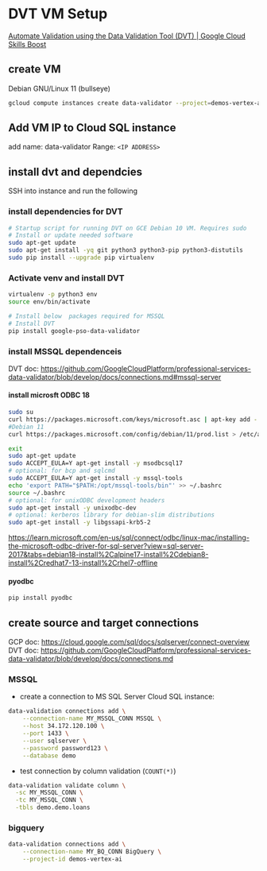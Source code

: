 # DVT VM Setup

[Automate Validation using the Data Validation Tool (DVT) | Google Cloud Skills Boost](https://www.cloudskillsboost.google/focuses/45997?parent=catalog)

## create VM 

Debian GNU/Linux 11 (bullseye)

```sh
gcloud compute instances create data-validator --project=demos-vertex-ai --zone=us-central1-a --machine-type=e2-medium --network-interface=network-tier=PREMIUM,subnet=default --metadata=enable-oslogin=true --maintenance-policy=MIGRATE --provisioning-model=STANDARD --service-account=746038361521-compute@developer.gserviceaccount.com --scopes=https://www.googleapis.com/auth/devstorage.read_only,https://www.googleapis.com/auth/logging.write,https://www.googleapis.com/auth/monitoring.write,https://www.googleapis.com/auth/servicecontrol,https://www.googleapis.com/auth/service.management.readonly,https://www.googleapis.com/auth/trace.append --tags=http-server,https-server --create-disk=auto-delete=yes,boot=yes,device-name=data-validator,image=projects/debian-cloud/global/images/debian-11-bullseye-v20230206,mode=rw,size=10,type=projects/demos-vertex-ai/zones/us-central1-a/diskTypes/pd-balanced --no-shielded-secure-boot --shielded-vtpm --shielded-integrity-monitoring --reservation-affinity=any
```

## Add VM IP to Cloud SQL instance 

add 
name: data-validator
Range: `<IP ADDRESS>`

## install dvt and dependcies 

SSH into instance and run the following

### install dependencies for DVT

```sh
# Startup script for running DVT on GCE Debian 10 VM. Requires sudo
# Install or update needed software
sudo apt-get update
sudo apt-get install -yq git python3 python3-pip python3-distutils
sudo pip install --upgrade pip virtualenv
```

### Activate venv and install DVT 

```sh
virtualenv -p python3 env
source env/bin/activate

# Install below  packages required for MSSQL
# Install DVT
pip install google-pso-data-validator 
```

### install MSSQL dependenceis 

DVT doc: <https://github.com/GoogleCloudPlatform/professional-services-data-validator/blob/develop/docs/connections.md#mssql-server>

#### install microsft ODBC 18

```sh
sudo su
curl https://packages.microsoft.com/keys/microsoft.asc | apt-key add -
#Debian 11
curl https://packages.microsoft.com/config/debian/11/prod.list > /etc/apt/sources.list.d/mssql-release.list

exit
sudo apt-get update
sudo ACCEPT_EULA=Y apt-get install -y msodbcsql17
# optional: for bcp and sqlcmd
sudo ACCEPT_EULA=Y apt-get install -y mssql-tools
echo 'export PATH="$PATH:/opt/mssql-tools/bin"' >> ~/.bashrc
source ~/.bashrc
# optional: for unixODBC development headers
sudo apt-get install -y unixodbc-dev
# optional: kerberos library for debian-slim distributions
sudo apt-get install -y libgssapi-krb5-2
```


<https://learn.microsoft.com/en-us/sql/connect/odbc/linux-mac/installing-the-microsoft-odbc-driver-for-sql-server?view=sql-server-2017&tabs=debian18-install%2Calpine17-install%2Cdebian8-install%2Credhat7-13-install%2Crhel7-offline>

#### pyodbc

```sh
pip install pyodbc
```



## create source and target connections 

GCP doc: <https://cloud.google.com/sql/docs/sqlserver/connect-overview>
DVT doc: <https://github.com/GoogleCloudPlatform/professional-services-data-validator/blob/develop/docs/connections.md>

### MSSQL

* create a connection to MS SQL Server Cloud SQL instance:

```sh
data-validation connections add \
    --connection-name MY_MSSQL_CONN MSSQL \
    --host 34.172.120.100 \
    --port 1433 \
    --user sqlserver \
    --password password123 \
    --database demo
```

* test connection by column validation (`COUNT(*)`)

```sh
data-validation validate column \
  -sc MY_MSSQL_CONN \
  -tc MY_MSSQL_CONN \
  -tbls demo.demo.loans
```


### bigquery


```sh
data-validation connections add \
    --connection-name MY_BQ_CONN BigQuery \
    --project-id demos-vertex-ai
```